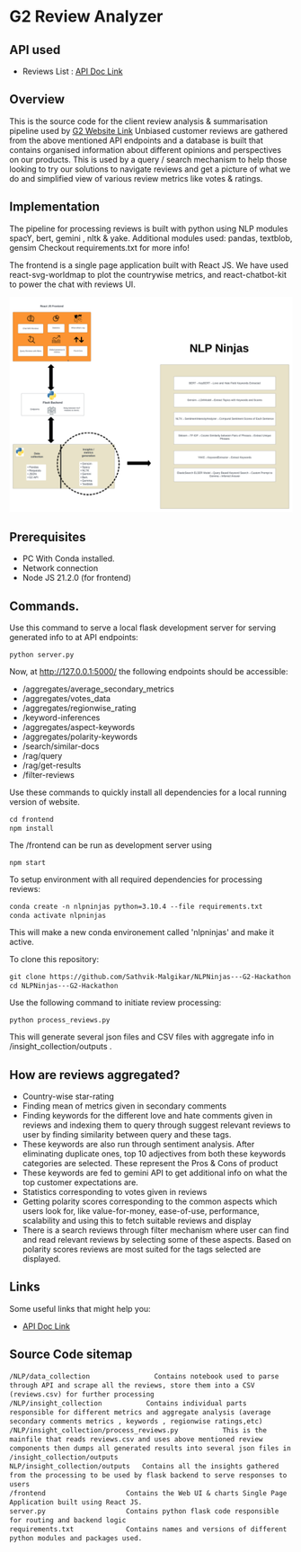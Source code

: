 # G2 Review Analyzer

## API used

* Reviews List : [API Doc Link](https://data.g2.com/api/docs#reviews-list)

## Overview

This is the source code for the client review analysis & summarisation pipeline used by [G2 Website Link](https://g2.com)
Unbiased customer reviews are gathered from the above mentioned API endpoints and a database is built that contains organised information about different opinions and perspectives on our products. This is used by a query / search mechanism to help those looking to try our solutions to navigate reviews and get a picture of what we do and simplified view of various review metrics like votes & ratings.

## Implementation
The pipeline for processing reviews is built with python using NLP modules spacY, bert, gemini , nltk & yake.
Additional modules used: pandas, textblob, gensim
Checkout requirements.txt for more info!

The frontend is a single page application built with React JS.
We have used react-svg-worldmap to plot the countrywise metrics, and react-chatbot-kit to power the chat with reviews UI.

![Architecture / Workflow](Arch.png?raw=true "Architecture / Workflow")

## Prerequisites
* PC With Conda installed.
* Network connection
* Node JS 21.2.0 (for frontend)


## Commands.

Use this command to serve a local flask development server for serving generated info to at API endpoints:
```
python server.py
```
Now, at http://127.0.0.1:5000/ the following endpoints should be accessible:

* /aggregates/average_secondary_metrics
* /aggregates/votes_data
* /aggregates/regionwise_rating
* /keyword-inferences
* /aggregates/aspect-keywords
* /aggregates/polarity-keywords
* /search/similar-docs
* /rag/query
* /rag/get-results
* /filter-reviews

Use these commands to quickly install all dependencies for a local running version of website.
```
cd frontend
npm install
```
The /frontend can be run as development server using 
```
npm start
```

To setup environment with all required dependencies for processing reviews:
```
conda create -n nlpninjas python=3.10.4 --file requirements.txt
conda activate nlpninjas
```
This will make a new conda environement called 'nlpninjas' and make it active.

To clone this repository:
```
git clone https://github.com/Sathvik-Malgikar/NLPNinjas---G2-Hackathon
cd NLPNinjas---G2-Hackathon
```


Use the following command to initiate review processing:
```
python process_reviews.py
```
This will generate several json files and CSV files with aggregate info in /insight_collection/outputs .

## How are reviews aggregated?

* Country-wise star-rating
* Finding mean of metrics given in secondary comments
* Finding keywords for the different love and hate comments given in reviews and indexing them to query through suggest relevant reviews to user by finding similarity between query and these tags.
* These keywords are also run through sentiment analysis. After eliminating duplicate ones, top 10 adjectives from both these keywords categories are selected. These represent the Pros & Cons of product
* These keywords are fed to gemini API to get additional info on what the top customer expectations are.
* Statistics corresponding to votes given in reviews
* Getting polarity scores corresponding to the common aspects which users look for, like value-for-money, ease-of-use, performance, scalability and using this to fetch suitable reviews and display
* There is a search reviews through filter mechanism where user can find and read relevant reviews by selecting some of these aspects. Based on polarity scores reviews are most suited for the tags selected are displayed.

## Links

Some useful links that might help you:

- [API Doc Link](https://data.g2.com/api/docs#reviews-list)


## Source Code sitemap
```
/NLP/data_collection                Contains notebook used to parse through API and scrape all the reviews, store them into a CSV (reviews.csv) for further processing
/NLP/insight_collection           Contains individual parts responsible for different metrics and aggregate analysis (average secondary comments metrics , keywords , regionwise ratings,etc)
/NLP/insight_collection/process_reviews.py           This is the mainfile that reads reviews.csv and uses above mentioned review components then dumps all generated results into several json files in /insight_collection/outputs
NLP/insight_collection/outputs   Contains all the insights gathered from the processing to be used by flask backend to serve responses to users
/frontend                    Contains the Web UI & charts Single Page Application built using React JS.
server.py                    Contains python flask code responsible for routing and backend logic 
requirements.txt             Contains names and versions of different python modules and packages used.  
```
